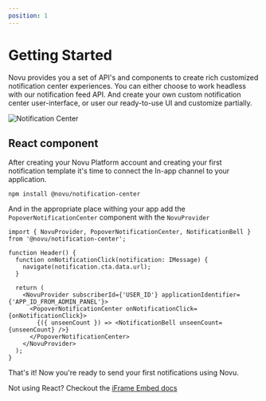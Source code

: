 ```yaml
---
position: 1
---
```

# Getting Started

Novu provides you a set of API's and components to create rich customized notification center experiences. You can either choose to work headless with our notification feed API. And create your own custom notification center user-interface, or user our ready-to-use UI and customize partially.

![Notification Center](/img/notification-center.png)

## React component

After creating your Novu Platform account and creating your first notification template it's time to connect the In-app channel to your application.

```
npm install @novu/notification-center
```

And in the appropriate place withing your app add the `PopoverNotificationCenter` component with the `NovuProvider`

```tsx
import { NovuProvider, PopoverNotificationCenter, NotificationBell } from '@novu/notification-center';

function Header() {
  function onNotificationClick(notification: IMessage) {
    navigate(notification.cta.data.url);
  }
  
  return (
    <NovuProvider subscriberId={'USER_ID'} applicationIdentifier={'APP_ID_FROM_ADMIN_PANEL'}>
      <PopoverNotificationCenter onNotificationClick={onNotificationClick}>
        {({ unseenCount }) => <NotificationBell unseenCount={unseenCount} />}
      </PopoverNotificationCenter>
    </NovuProvider>
  );
}
```

That's it! Now you're ready to send your first notifications using Novu.


Not using React? Checkout the [iFrame Embed docs](/docs/notification-center/iframe-embed)

